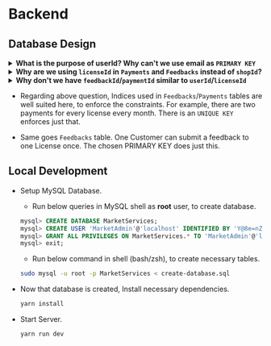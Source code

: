 # Backend

## Database Design

<details><summary><b>What is the purpose of userId? Why can't we use email as <code>PRIMARY KEY</b></code></summary>

Very Valid point. Ofcourse we can use. `email` is a `VARCHAR(255)`, which is 255 bytes (at most). `userId` is `INT`, 4 bytes.

Since they're to be used as PRIMARY KEY, these attributes are also used in other tables. We can easily optimize the space (255 - 4) = 251 bytes, by using `userId`.

We can use `UNIQUE` constraint on `email` to avoid repeated emails.

</details>

<details><summary><b>Why are we using <code>licenseId</code> in <code>Payments</code> and <code>Feedbacks</code> instead of <code>shopId</code>?</b></summary>

Below explanation is for `Payments` table. But it is valid for `Feedbacks` table too.

With `paymentDate` and `shopId` attributes, we can uniquely identify relevant shopKeeper by checking in `Licenses` table. Identifying relevant shopKeeper is another query though. If there is no shopKeeper found, for a given (`paymentDate`, `shopId`) pair, This payment is invalid. So, we need a `BEFORE INSERT` trigger, to check if (`paymentDate`, `shopId`) pair maps to a correct license.

Instead, If we store `licenseId`, All of the above problems will be solved. There is a direct relation for each payment to the licence. `JOIN` operation with `Shops` and `Users`, We can get all details in a single query.

</details>

<details><summary><b>Why don't we have <code>feedbackId</code>/<code>paymentId</code> similar to <code>userId</code>/<code>licenseId</code></b></summary>

The reason of having `userId`/`licenseId` is, we need to reference rows in `Users`/`Licenses` table in other tables. To represent those rows uniquely and using less space at the sametime, we chose `userId`/`licenseId` of `INT` datatype.

There are no tables which uses rows from `Feedbacks`/`Payments` table. So, `feedbackId`/`paymentId` is useless.

</details>

- Regarding above question, Indices used in `Feedbacks`/`Payments` tables are well suited here, to enforce the constraints. For example, there are two payments for every license every month. There is an `UNIQUE KEY` enforces just that.

- Same goes `Feedbacks` table. One Customer can submit a feedback to one License once. The chosen PRIMARY KEY does just this.

## Local Development

- Setup MySQL Database.

  - Run below queries in MySQL shell as **root** user, to create database.

  ```sql
  mysql> CREATE DATABASE MarketServices;
  mysql> CREATE USER 'MarketAdmin'@'localhost' IDENTIFIED BY 'Y@8e=nZNJgnQhC@a';
  mysql> GRANT ALL PRIVILEGES ON MarketServices.* TO 'MarketAdmin'@'localhost';
  mysql> exit;
  ```

  - Run below command in shell (bash/zsh), to create necessary tables.

  ```bash
  sudo mysql -u root -p MarketServices < create-database.sql
  ```

- Now that database is created, Install necessary dependencies.

  ```bash
  yarn install
  ```

- Start Server.
  ```bash
  yarn run dev
  ```
